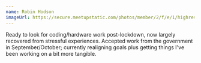 ```yaml
---
name: Robin Hodson
imageUrl: https://secure.meetupstatic.com/photos/member/2/f/e/1/highres_243972257.jpeg
---
```


Ready to look for coding/hardware work post-lockdown, now largely recovered from stressful experiences. Accepted work from the government in September/October; currently realigning goals plus getting things I've been working on a bit more tangible.
